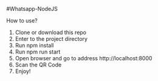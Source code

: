 #Whatsapp-NodeJS

How to use?

1. Clone or download this repo
2. Enter to the project directory
3. Run npm install
4. Run npm run start
5. Open browser and go to address http://localhost:8000
6. Scan the QR Code
7. Enjoy!
